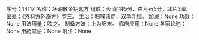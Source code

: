 序号：14117
名称：冰硼散金钥匙方
组成：火消1钱5分，白月石5分，冰片3厘。
出处：《外科方外奇方》卷三。
主治：咽喉诸症，双单乳娥。
加减：None
功效：None
用法用量：吹之。
制备方法：上为细末。
临床应用：None
各家论述：None
用药禁忌：None
附注：None
